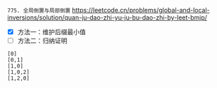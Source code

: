 
`775. 全局倒置与局部倒置` https://leetcode.cn/problems/global-and-local-inversions/solution/quan-ju-dao-zhi-yu-ju-bu-dao-zhi-by-leet-bmjp/
- [x] 方法一：维护后缀最小值
- [ ] 方法二：归纳证明

```
[0]
[0,1]
[1,0]
[1,0,2]
[1,2,0]
```
